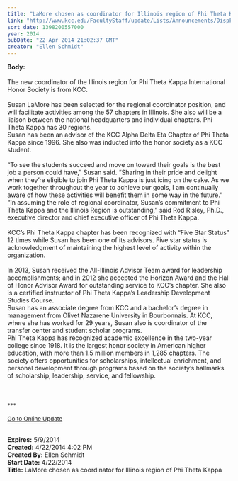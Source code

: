 ```yaml
---
title: "LaMore chosen as coordinator for Illinois region of Phi Theta Kappa"
link: "http://www.kcc.edu/FacultyStaff/update/Lists/Announcements/DispForm.aspx?ID=1485"
sort_date: 1398200557000
year: 2014
pubDate: "22 Apr 2014 21:02:37 GMT"
creator: "Ellen Schmidt"
---
```


<div><b>Body:</b> <div class="ExternalClassB4C4E67F21404A5299BA6FE5CFB2A7C1">
<div><br />The new coordinator of the Illinois region for Phi Theta Kappa International Honor Society is from KCC.</div>
<div><br />Susan LaMore has been selected for the regional coordinator position, and will facilitate activities among the 57 chapters in Illinois. She also will be a liaison between the national headquarters and individual chapters. Phi Theta Kappa has 30 regions.<br /></div>
<div>Susan has been an advisor of the KCC Alpha Delta Eta Chapter of Phi Theta Kappa since 1996. She also was inducted into the honor society as a KCC student. </div>
<div><br />“To see the students succeed and move on toward their goals is the best job a person could have,” Susan said. “Sharing in their pride and delight when they’re eligible to join Phi Theta Kappa is just icing on the cake. As we work together throughout the year to achieve our goals, I am continually aware of how these activities will benefit them in some way in the future.”<br /></div>
<div>“In assuming the role of regional coordinator, Susan’s commitment to Phi Theta Kappa and the Illinois Region is outstanding,” said Rod Risley, Ph.D., executive director and chief executive officer of Phi Theta Kappa.</div>
<div><br />KCC’s Phi Theta Kappa chapter has been recognized with “Five Star Status” 12 times while Susan has been one of its advisors. Five star status is acknowledgment of maintaining the highest level of activity within the organization.</div>
<div><br />In 2013, Susan received the All-Illinois Advisor Team award for leadership accomplishments; and in 2012 she accepted the Horizon Award and the Hall of Honor Advisor Award for outstanding service to KCC’s chapter. She also is a certified instructor of Phi Theta Kappa’s Leadership Development Studies Course.<br /></div>
<div>Susan has an associate degree from KCC and a bachelor’s degree in management from Olivet Nazarene University in Bourbonnais. At KCC, where she has worked for 29 years, Susan also is coordinator of the transfer center and student scholar programs.<br /></div>
<div>Phi Theta Kappa has recognized academic excellence in the two-year college since 1918. It is the largest honor society in American higher education, with more than 1.5 million members in 1,285 chapters. The society offers opportunities for scholarships, intellectual enrichment, and personal development through programs based on the society’s hallmarks of scholarship, leadership, service, and fellowship.<br /></div>
<div> </div>
<div> </div>
<div> </div>
<div>
<div></div>
<div>
<div></div>
<div>
<div></div>
<div></div>
<div>
<div></div>
<div>
<div></div>
<div></div>
<div>
<div><font size="2">***</font></div>
<p><font color="#003768" size="2"><a href="/FacultyStaff/update/Pages/dailyupdate.aspx">Go to Online Update</a></font></p>
<p><font size="2"></font></p></div><br /></div></div></div></div></div></div></div>
<div><b>Expires:</b> 5/9/2014</div>
<div><b>Created:</b> 4/22/2014 4:02 PM</div>
<div><b>Created By:</b> Ellen Schmidt</div>
<div><b>Start Date:</b> 4/22/2014</div>
<div><b>Title:</b> LaMore chosen as coordinator for Illinois region of Phi Theta Kappa</div>
